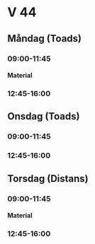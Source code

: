 # V 44

## Måndag (Toads)
### 09:00-11:45

#### Material

### 12:45-16:00

## Onsdag (Toads)
### 09:00-11:45

### 12:45-16:00

## Torsdag (Distans)
### 09:00-11:45

#### Material

### 12:45-16:00
